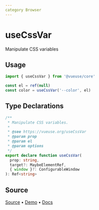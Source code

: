 ```yaml
---
category Browser
---
```


# useCssVar

Manipulate CSS variables

## Usage

```js
import { useCssVar } from '@vueuse/core'

const el = ref(null)
const color = useCssVar('--color', el)
```


<!--FOOTER_STARTS-->
## Type Declarations

```typescript
/**
 * Manipulate CSS variables.
 *
 * @see https://vueuse.org/useCssVar
 * @param prop
 * @param el
 * @param options
 */
export declare function useCssVar(
  prop: string,
  target?: MaybeElementRef,
  { window }?: ConfigurableWindow
): Ref<string>
```

## Source

[Source](https://github.com/vueuse/vueuse/blob/main/packages/core/useCssVar/index.ts) • [Demo](https://github.com/vueuse/vueuse/blob/main/packages/core/useCssVar/demo.vue) • [Docs](https://github.com/vueuse/vueuse/blob/main/packages/core/useCssVar/index.md)


<!--FOOTER_ENDS-->
